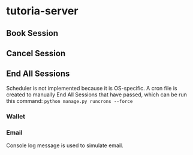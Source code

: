 # tutoria-server

## Book Session

## Cancel Session

## End All Sessions
Scheduler is not implemented because it is OS-specific. 
A cron file is created to manually End All Sessions that have passed, which can be run this command: 
```python manage.py runcrons --force```

### Wallet

### Email
Console log message is used to simulate email.
